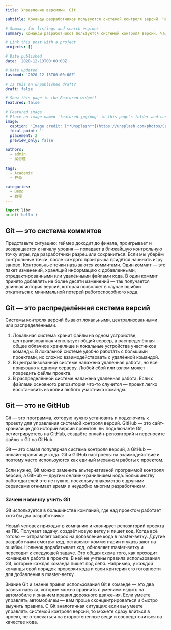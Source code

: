 ```yaml
---
title: Управление версиями. Git.

subtitle: Команды разработчиков пользуются системой контроля версий. Чаще всего это Git. Разбираемся, что это значит, зачем нужно и как устроено.

# Summary for listings and search engines
summary: Команды разработчиков пользуются системой контроля версий. Чаще всего это Git. Разбираемся, что это значит, зачем нужно и как устроено.

# Link this post with a project
projects: []

# Date published
date: '2020-12-13T00:00:00Z'

# Date updated
lastmod: '2020-12-13T00:00:00Z'

# Is this an unpublished draft?
draft: false

# Show this page in the Featured widget?
featured: false

# Featured image
# Place an image named `featured.jpg/png` in this page's folder and customize its options here.
image:
  caption: 'Image credit: [**Unsplash**](https://unsplash.com/photos/CpkOjOcXdUY)'
  focal_point: ''
  placement: 2
  preview_only: false

authors:
  - admin
  - 吳恩達

tags:
  - Academic
  - 开源

categories:
  - Demo
  - 教程
---
```


```python
import libr
print('hello')
```

## Git — это система коммитов

Представьте ситуацию: геймер доходит до финала, проигрывает и возвращается к началу уровня — попадает в ближайшую контрольную точку игры, где разработчики разрешили сохраниться. Если мы уберём контрольные точки, после каждого проигрыша придётся начинать игру заново.
Контрольные точки называются коммитами. Один коммит — это пакет изменений, хранящий информацию с добавленными, отредактированными или удалёнными файлами кода. В один коммит принято добавлять не более десяти изменений — так получается длинная история версий, которая позволяет в случае ошибки откатиться с минимальной потерей работоспособного кода.



## Git — это распределённая система версий

Системы контроля версий бывают локальными, централизованными или распределёнными.

1. Локальная система хранит файлы на одном устройстве, централизованная использует общий сервер, а распределённая — общее облачное хранилище и локальные устройства участников команды. В локальной системе удобно работать с большими проектами, но сложно взаимодействовать с удалённой командой.
2. В централизованной системе налажена удалённая работа, но всё привязано к одному серверу. Любой сбой или взлом может повредить файлы проекта.
3. В распределённой системе налажена удалённая работа. Если с файлами основного репозитория что-то случится — проект легко восстановить из копии любого участника команды.

## Git — это не GitHub

Git — это программа, которую нужно установить и подключить к проекту для управления системой контроля версий. GitHub — это сайт-хранилище для историй версий проектов: вы подключаете Git, регистрируетесь на GitHub, создаёте онлайн-репозиторий и переносите файлы с Git на GitHub.

Git — это самая популярная система контроля версий, а GitHub — онлайн-хранилище кода. Git и GitHub настроены на взаимодействие и поэтому часто используются как единый механизм работы с проектом.

Если нужно, Git можно заменить альтернативной программой контроля версий, а GitHub — другим онлайн-хранилищем кода. Большинству работодателей это не нужно, поскольку знакомство с другими сервисами отнимает время и неудобно многим разработчикам.

### Зачем новичку учить Git
Git используется в большинстве компаний, где над проектом работает хотя бы два разработчика:

Новый человек приходит в компанию и клонирует репозиторий проекта на ПК.
Получает задачу, создаёт новую ветку и пишет код.
Когда всё готово — отправляет запрос на добавление кода в master-ветку.
Другие разработчики смотрят код, оставляют комментарии и указывают на ошибки.
Новичок дорабатывает код, обновляет master-ветку и переходит к следующей задаче.
Это общая схема того, как проходит командная работа в проекте. В ней не учтены правила использования Git, которые каждая команда пишет под себя. Например, у каждой команды свой порядок проверки кода и свои критерии его готовности для добавления в master-ветку.

Знание Git и знание правил использования Git в команде — это два разных навыка, которые можно сравнить с умением ездить на автомобиле и знанием правил дорожного движения. Если умеете управлять автомобилем — вам проще сконцентрироваться и быстро выучить правила. С Git аналогичная ситуация: если вы умеете управлять системой контроля версий, то можете сразу влиться в проект, не отвлекаться на второстепенные вещи и сосредоточиться на качестве кода.
